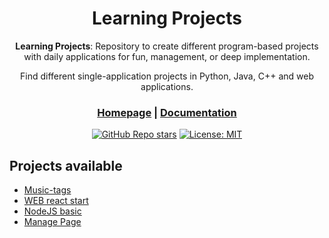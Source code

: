 <div align="center">

# **Learning Projects**

**Learning Projects**: Repository to create different program-based projects with daily applications for fun, management, or deep implementation.

Find different single-application projects in Python, Java, C++ and web applications.

<h3>

[Homepage](https://www.crewai.io/) | [Documentation](https://docs.crewai.com/)

</h3>

[![GitHub Repo stars](https://img.shields.io/github/stars/joaomdmoura/crewAI)](https://github.com/joaomdmoura/crewAI)
[![License: MIT](https://img.shields.io/badge/License-MIT-green.svg)](https://opensource.org/licenses/MIT)

</div>

## Projects available
* [Music-tags](./Python/Music-tags)
* [WEB react start](./Web/MagnaTest/)
* [NodeJS basic](./Web/testUASLP/)
* [Manage Page](./Web/page-training/)